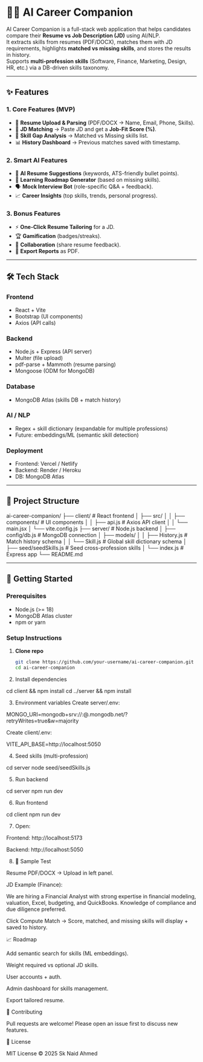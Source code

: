 # 🧑‍💼 AI Career Companion

AI Career Companion is a full-stack web application that helps candidates compare their **Resume vs Job Description (JD)** using AI/NLP.  
It extracts skills from resumes (PDF/DOCX), matches them with JD requirements, highlights **matched vs missing skills**, and stores the results in history.  
Supports **multi-profession skills** (Software, Finance, Marketing, Design, HR, etc.) via a DB-driven skills taxonomy.

---

## ✨ Features

### 1. Core Features (MVP)
- 📂 **Resume Upload & Parsing** (PDF/DOCX → Name, Email, Phone, Skills).
- 📝 **JD Matching** → Paste JD and get a **Job-Fit Score (%)**.
- 🧩 **Skill Gap Analysis** → Matched vs Missing skills list.
- 📊 **History Dashboard** → Previous matches saved with timestamp.

### 2. Smart AI Features
- 🤖 **AI Resume Suggestions** (keywords, ATS-friendly bullet points).
- 🎯 **Learning Roadmap Generator** (based on missing skills).
- 🗣 **Mock Interview Bot** (role-specific Q&A + feedback).
- 📈 **Career Insights** (top skills, trends, personal progress).

### 3. Bonus Features
- ⚡ **One-Click Resume Tailoring** for a JD.
- 🏆 **Gamification** (badges/streaks).
- 👥 **Collaboration** (share resume feedback).
- 📑 **Export Reports** as PDF.

---

## 🛠 Tech Stack

### Frontend
- React + Vite
- Bootstrap (UI components)
- Axios (API calls)

### Backend
- Node.js + Express (API server)
- Multer (file upload)
- pdf-parse + Mammoth (resume parsing)
- Mongoose (ODM for MongoDB)

### Database
- MongoDB Atlas (skills DB + match history)

### AI / NLP
- Regex + skill dictionary (expandable for multiple professions)
- Future: embeddings/ML (semantic skill detection)

### Deployment
- Frontend: Vercel / Netlify
- Backend: Render / Heroku
- DB: MongoDB Atlas

---

## 📂 Project Structure

ai-career-companion/
├── client/ # React frontend
│ ├── src/
│ │ ├── components/ # UI components
│ │ ├── api.js # Axios API client
│ │ └── main.jsx
│ └── vite.config.js
├── server/ # Node.js backend
│ ├── config/db.js # MongoDB connection
│ ├── models/
│ │ ├── History.js # Match history schema
│ │ └── Skill.js # Global skill dictionary schema
│ ├── seed/seedSkills.js # Seed cross-profession skills
│ └── index.js # Express app
└── README.md

---

## 🚀 Getting Started

### Prerequisites
- Node.js (>= 18)
- MongoDB Atlas cluster
- npm or yarn

### Setup Instructions

1. **Clone repo**
   ```bash
   git clone https://github.com/your-username/ai-career-companion.git
   cd ai-career-companion
2. Install dependencies

cd client && npm install
cd ../server && npm install

3. Environment variables
Create server/.env:

MONGO_URI=mongodb+srv://<user>:<pass>@<cluster>.mongodb.net/?retryWrites=true&w=majority


Create client/.env:

VITE_API_BASE=http://localhost:5050


4. Seed skills (multi-profession)

cd server
node seed/seedSkills.js


5. Run backend

cd server
npm run dev


6. Run frontend

cd client
npm run dev


7. Open:

Frontend: http://localhost:5173

Backend: http://localhost:5050

8. 🧪 Sample Test

Resume PDF/DOCX → Upload in left panel.

JD Example (Finance):

We are hiring a Financial Analyst with strong expertise in financial modeling, valuation,
Excel, budgeting, and QuickBooks. Knowledge of compliance and due diligence preferred.


Click Compute Match → Score, matched, and missing skills will display + saved to history.

📈 Roadmap

 Add semantic search for skills (ML embeddings).

 Weight required vs optional JD skills.

 User accounts + auth.

 Admin dashboard for skills management.

 Export tailored resume.

 🤝 Contributing

Pull requests are welcome! Please open an issue first to discuss new features.

📜 License

MIT License © 2025 Sk Naid Ahmed
